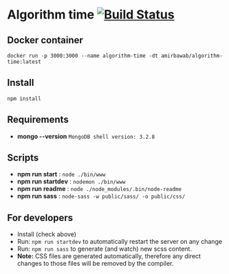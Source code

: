 # Algorithm time [![Build Status](https://travis-ci.org/amirbawab/Algorithm-time.svg?branch=master)](https://travis-ci.org/amirbawab/Algorithm-time)

## Docker container
```
docker run -p 3000:3000 --name algorithm-time -dt amirbawab/algorithm-time:latest
```

## Install

`npm install`

## Requirements
 - **mongo --version** `MongoDB shell version: 3.2.8`

## Scripts

 - **npm run start** : `node ./bin/www`
 - **npm run startdev** : `nodemon ./bin/www`
 - **npm run readme** : `node ./node_modules/.bin/node-readme`
 - **npm run sass** : `node-sass -w public/sass/ -o public/css/`

## For developers

 - Install (check above)
 - Run: `npm run startdev` to automatically restart the server on any change
 - Run: `npm run sass` to generate (and watch) new scss content. 
 - **Note:** CSS files are generated automatically, therefore any direct changes to those files will be removed by the compiler.
